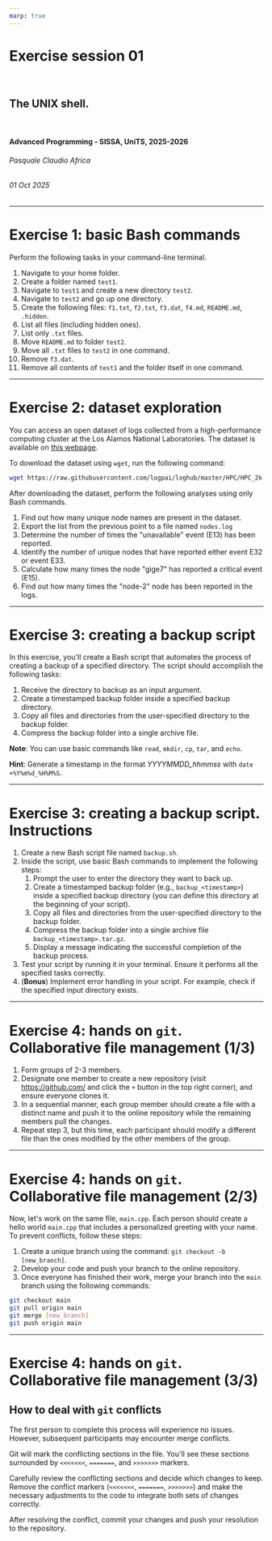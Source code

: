 ```yaml
---
marp: true
---
```


<!--
title: Exercise session 01
paginate: true
theme: custom
_class: titlepage
-->

# Exercise session 01
<br>

## The UNIX shell.
<br>

#### Advanced Programming - SISSA, UniTS, 2025-2026

###### Pasquale Claudio Africa

###### 01 Oct 2025

---

# Exercise 1: basic Bash commands
Perform the following tasks in your command-line terminal.

1. Navigate to your home folder.
2. Create a folder named `test1`.
3. Navigate to `test1` and create a new directory `test2`.
4. Navigate to `test2` and go up one directory.
5. Create the following files: `f1.txt`, `f2.txt`, `f3.dat`, `f4.md`, `README.md`, `.hidden`.
6. List all files (including hidden ones).
7. List only `.txt` files.
8. Move `README.md` to folder `test2`.
9. Move all `.txt` files to `test2` in one command.
10. Remove `f3.dat`.
11. Remove all contents of `test1` and the folder itself in one command.

---

# Exercise 2: dataset exploration

You can access an open dataset of logs collected from a high-performance computing cluster at the Los Alamos National Laboratories. The dataset is available on [this webpage](https://github.com/logpai/loghub/tree/master/HPC).

To download the dataset using `wget`, run the following command:
```bash
wget https://raw.githubusercontent.com/logpai/loghub/master/HPC/HPC_2k.log_structured.csv
```

After downloading the dataset, perform the following analyses using only Bash commands.

1. Find out how many unique node names are present in the dataset.
2. Export the list from the previous point to a file named `nodes.log`
3. Determine the number of times the "unavailable" event (E13) has been reported.
4. Identify the number of unique nodes that have reported either event E32 or event E33.
5. Calculate how many times the node "gige7" has reported a critical event (E15).
6. Find out how many times the "node-2" node has been reported in the logs.

---

# Exercise 3: creating a backup script

In this exercise, you'll create a Bash script that automates the process of creating a backup of a specified directory. The script should accomplish the following tasks:

1. Receive the directory to backup as an input argument.
2. Create a timestamped backup folder inside a specified backup directory.
3. Copy all files and directories from the user-specified directory to the backup folder.
4. Compress the backup folder into a single archive file.

**Note**: You can use basic commands like `read`, `mkdir`, `cp`, `tar`, and `echo`.

**Hint**: Generate a timestamp in the format *YYYYMMDD_hhmmss* with `date +%Y%m%d_%H%M%S`.

---

# Exercise 3: creating a backup script. Instructions

1. Create a new Bash script file named `backup.sh`.
2. Inside the script, use basic Bash commands to implement the following steps:
   1. Prompt the user to enter the directory they want to back up.
   2. Create a timestamped backup folder (e.g., `backup_<timestamp>`) inside a specified backup directory (you can define this directory at the beginning of your script).
   3. Copy all files and directories from the user-specified directory to the backup folder.
   4. Compress the backup folder into a single archive file `backup_<timestamp>.tar.gz`.
   5. Display a message indicating the successful completion of the backup process.
3. Test your script by running it in your terminal. Ensure it performs all the specified tasks correctly.
4. (**Bonus**) Implement error handling in your script. For example, check if the specified input directory exists.

---

# Exercise 4: hands on `git`. Collaborative file management (1/3)
1. Form groups of 2-3 members.
2. Designate one member to create a new repository (visit https://github.com/ and click the `+` button in the top right corner), and ensure everyone clones it.
3. In a sequential manner, each group member should create a file with a distinct name and push it to the online repository while the remaining members pull the changes.
4. Repeat step 3, but this time, each participant should modify a different file than the ones modified by the other members of the group.

---

# Exercise 4: hands on `git`. Collaborative file management (2/3)
Now, let's work on the same file, `main.cpp`. Each person should create a hello world `main.cpp` that includes a personalized greeting with your name. To prevent conflicts, follow these steps:

1. Create a unique branch using the command: `git checkout -b [new_branch]`.
2. Develop your code and push your branch to the online repository.
3. Once everyone has finished their work, merge your branch into the `main` branch using the following commands:
```bash
git checkout main
git pull origin main
git merge [new_branch]
git push origin main
```

---

# Exercise 4: hands on `git`. Collaborative file management (3/3)

## How to deal with `git` conflicts
The first person to complete this process will experience no issues. However, subsequent participants may encounter merge conflicts.

Git will mark the conflicting sections in the file. You'll see these sections surrounded by `<<<<<<<`, `=======`, and `>>>>>>>` markers.

Carefully review the conflicting sections and decide which changes to keep. Remove the conflict markers (`<<<<<<<`, `=======`, `>>>>>>>`) and make the necessary adjustments to the code to integrate both sets of changes correctly.

After resolving the conflict, commit your changes and push your resolution to the repository.
